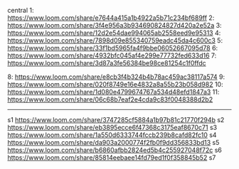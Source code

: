 central
1: https://www.loom.com/share/e7644a415a1b4922a5b71c234bf689ff
2: https://www.loom.com/share/3f4e956a3b934690824827d420a2e52a
3: https://www.loom.com/share/12d2e54dae994065ab2558eed9e95313
4: https://www.loom.com/share/7898d09e855340759eadc45da4c600c3
5: https://www.loom.com/share/33f1bd5965fa4f9bbe06052667095d78
6: https://www.loom.com/share/4932bfc045af4e299e77732fed633d16
7: https://www.loom.com/share/3d87a3fe56384be98ce81254c1f0ffdc

8: https://www.loom.com/share/e8cb3f4b324b4b78ac459ac38117a574
9: https://www.loom.com/share/020f8749e16e4832a8a55b23b058d982
10: https://www.loom.com/share/1d080e4799674767a534d48efd1847a3
11: https://www.loom.com/share/06c68b7eaf2e4cda9c83f0048388d2b2

---

s1 https://www.loom.com/share/3747285cf5884a1b97b81c21770f294b
s2 https://www.loom.com/share/eb3895ecce6f47368c3175eaf8670c71
s3 https://www.loom.com/share/1a550d6333744fccb239b8cafd82fc10
s4 https://www.loom.com/share/da903a2000774f2fb0f9dd356833bd13
s5 https://www.loom.com/share/b6860afbb2824ed5b4c255927048f72c
s6 https://www.loom.com/share/85814eebaee14fd79ed1f0f358845b52
s7